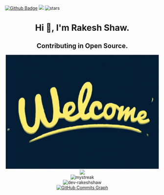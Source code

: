 [![Github Badge](https://img.shields.io/badge/GitHub-100000?style=for-the-badge&logo=github&logoColor=white)](https://github.com/dev-rakeshshaw)
![](https://komarev.com/ghpvc/?username=dev-rakeshshaw)
<img src="https://img.shields.io/github/stars/dev-rakeshshaw?label=Stars" alt="stars">


<h1 align="center">Hi 👋, I'm Rakesh Shaw. </h1>
<h2 align="center">Contributing in Open Source. </h2>

<p float="left" align="middle">
  
  <img align="center" src="./welcome-gif.gif" width="500"/>
  <br>
  <img align="center" src="https://github-readme-stats.vercel.app/api/top-langs/?username=dev-rakeshshaw&count_private=true&langs_count=7&theme=tokyonight&layout=compact" width="500"/>
  <br>
  <img src="https://github-readme-streak-stats.herokuapp.com/?user=dev-rakeshshaw&theme=tokyonight" alt="mystreak" width="500"/>
  <br>
  <img src="https://github-readme-stats.vercel.app/api?username=dev-rakeshshaw&show_icons=true&locale=en&theme=tokyonight" alt="dev-rakeshshaw" width="500"/>
  <br>
  <a href="http://www.github.com/dev-rakeshshaw"><img src="https://github-readme-activity-graph.cyclic.app/graph?username=dev-rakeshshaw&theme=merko&bg_color=1c1917&color=ffffff&line=0891b2&point=ffffff&area_color=1c1917&area=true&hide_border=true&custom_title=GitHub%20Commits%20Graph" alt="GitHub Commits Graph"/></a>
  
</p>


<!---
dev-rakesh/dev-rakesh is a ✨ special ✨ repository because its "README.md" (this file) appears on your GitHub profile.
You can click the Preview link to take a look at your changes.
--->


